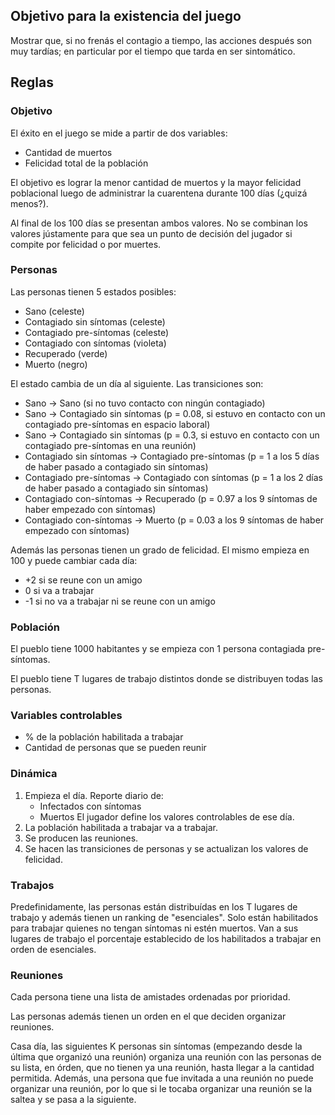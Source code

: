 ## Objetivo para la existencia del juego

Mostrar que, si no frenás el contagio a tiempo, las acciones después son muy
tardías; en particular por el tiempo que tarda en ser sintomático.

## Reglas

### Objetivo

El éxito en el juego se mide a partir de dos variables:

* Cantidad de muertos
* Felicidad total de la población

El objetivo es lograr la menor cantidad de muertos y la mayor felicidad
poblacional luego de administrar la cuarentena durante 100 días (¿quizá
menos?).

Al final de los 100 días se presentan ambos valores. No se combinan los valores
jústamente para que sea un punto de decisión del jugador si compite por
felicidad o por muertes.

### Personas

Las personas tienen 5 estados posibles:

* Sano (celeste)
* Contagiado sin síntomas (celeste)
* Contagiado pre-síntomas (celeste)
* Contagiado con síntomas (violeta)
* Recuperado (verde)
* Muerto (negro)

El estado cambia de un día al siguiente. Las transiciones son:

* Sano -> Sano (si no tuvo contacto con ningún contagiado)
* Sano -> Contagiado sin síntomas 
    (p = 0.08, si estuvo en contacto con un contagiado pre-síntomas en espacio laboral)
* Sano -> Contagiado sin síntomas 
    (p = 0.3, si estuvo en contacto con un contagiado pre-síntomas en una reunión)
* Contagiado sin síntomas -> Contagiado pre-síntomas
    (p = 1 a los 5 días de haber pasado a contagiado sin síntomas)
* Contagiado pre-síntomas -> Contagiado con síntomas
    (p = 1 a los 2 días de haber pasado a contagiado sin síntomas)
* Contagiado con-síntomas -> Recuperado
    (p = 0.97 a los 9 síntomas de haber empezado con síntomas)
* Contagiado con-síntomas -> Muerto 
    (p = 0.03 a los 9 síntomas de haber empezado con síntomas)


Además las personas tienen un grado de felicidad. El mismo empieza en 100 y
puede cambiar cada día:

* +2 si se reune con un amigo
* 0 si va a trabajar
* -1 si no va a trabajar ni se reune con un amigo


### Población

El pueblo tiene 1000 habitantes y se empieza con 1 persona contagiada
pre-síntomas.

El pueblo tiene T lugares de trabajo distintos donde se distribuyen todas las
personas. 

### Variables controlables

* % de la población habilitada a trabajar
* Cantidad de personas que se pueden reunir

### Dinámica

1. Empieza el día. Reporte diario de:
    * Infectados con síntomas 
    * Muertos
   El jugador define los valores controlables de ese día.
2. La población habilitada a trabajar va a trabajar. 
3. Se producen las reuniones.
4. Se hacen las transiciones de personas y se actualizan los valores de
   felicidad.

### Trabajos

Predefinidamente, las personas están distribuídas en los T lugares de trabajo y
además tienen un ranking de "esenciales". Solo están habilitados para trabajar
quienes no tengan síntomas ni estén muertos. Van a sus lugares de trabajo el
porcentaje establecido de los habilitados a trabajar en orden de esenciales.

### Reuniones

Cada persona tiene una lista de amistades ordenadas por prioridad.

Las personas además tienen un orden en el que deciden organizar reuniones.

Casa día, las siguientes K personas sin síntomas (empezando desde la última que
organizó una reunión) organiza una reunión con las personas de su lista, en
órden, que no tienen ya una reunión, hasta llegar a la cantidad permitida.
Además, una persona que fue invitada a una reunión no puede organizar una
reunión, por lo que si le tocaba organizar una reunión se la saltea y se pasa a
la siguiente.
